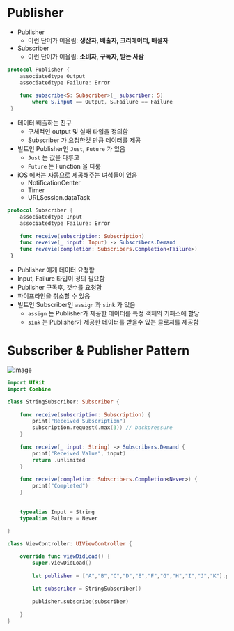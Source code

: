 # Publisher

- Publisher
    - 이런 단어가 어울림: **생산자, 배출자, 크리에이터, 배설자**
- Subscriber
    - 이런 단어가 어울림: **소비자, 구독자, 받는 사람**

```swift
protocol Publisher {
    associatedtype Output
    associatedtype Failure: Error 
    
    func subscribe<S: Subscriber>(_ subscriber: S)
        where S.input == Output, S.Failure == Failure
 }
```
- 데이터 배출하는 친구
    - 구체적인 output 및 실패 타입을 정의함
    - Subscriber 가 요청한것 만큼 데이터를 제공
- 빌트인 Publisher인 `Just`, `Future` 가 있음
    - `Just` 는 값을 다루고
    - `Future` 는 Function 을 다룸
- iOS 에서는 자동으로 제공해주는 녀석들이 있음
    - NotificationCenter
    - Timer
    - URLSession.dataTask

```swift
protocol Subscriber {
    associatedtype Input
    associatedtype Failure: Error 
    
    func receive(subscription: Subscription)
    func reveive(_ input: Input) -> Subscribers.Demand
    func revevie(completion: Subscribers.Completion<Failure>)
 }
```
- Publisher 에게 데이터 요청함
- Input, Failure 타입이 정의 필요함
- Publisher 구독후, 갯수를 요청함
- 파이프라인을 취소할 수 있음
- 빌트인 Subscriber인  `assign` 과 `sink` 가 있음
    - `assign` 는 Publisher가 제공한 데이터를 특정 객체의 키패스에 할당
    - `sink` 는 Publisher가 제공한 데이터를 받을수 있는 클로져를 제공함

# Subscriber & Publisher Pattern
![image](https://user-images.githubusercontent.com/96224311/172390945-d5ba482c-ab03-483d-b82d-72d500a20f93.png)


```swift
import UIKit
import Combine

class StringSubscriber: Subscriber {
    
    func receive(subscription: Subscription) {
        print("Received Subscription")
        subscription.request(.max(3)) // backpressure
    }
    
    func receive(_ input: String) -> Subscribers.Demand {
        print("Received Value", input)
        return .unlimited
    }
    
    func receive(completion: Subscribers.Completion<Never>) {
        print("Completed")
    }
    
    
    typealias Input = String
    typealias Failure = Never
    
}

class ViewController: UIViewController {

    override func viewDidLoad() {
        super.viewDidLoad()
        
        let publisher = ["A","B","C","D","E","F","G","H","I","J","K"].publisher
        
        let subscriber = StringSubscriber()
        
        publisher.subscribe(subscriber)
        
    }
}
```
